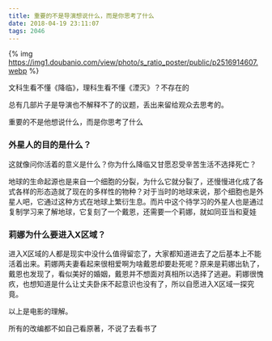 ```yaml
---
title: 重要的不是导演想说什么，而是你思考了什么
date: 2018-04-19 23:11:07
tags: 2046
---
```

{% img https://img1.doubanio.com/view/photo/s_ratio_poster/public/p2516914607.webp %}

文科生看不懂《降临》，理科生看不懂《湮灭》？不存在的

总有几部片子是导演也不解释不了的议题，丢出来留给观众去思考的。

重要的不是他想说什么，而是你思考了什么

### 外星人的目的是什么？
这就像问你活着的意义是什么？你为什么降临又甘愿忍受辛苦生活不选择死亡？

地球的生命起源也是来自一个细胞的分裂，为什么它就分裂了，还慢慢进化成了各式各样的形态造就了现在的多样性的物种？对于当时的地球来说，那个细胞也是外星人吧，它通过这种方式在地球上繁衍生息。而片中这个待学习的外星人也是通过复制学习来了解地球，它复刻了一个戴恩，还需要一个莉娜，就如同亚当和夏娃

### 莉娜为什么要进入X区域？
进入X区域的人都是现实中没什么值得留恋了，大家都知道进去了之后基本上不能活着出来。莉娜两夫妻看起来很相爱啊为啥戴恩却要赴死呢？原来是莉娜出轨了，戴恩也发现了，看似美好的婚姻，戴恩并不想面对真相所以选择了逃避。莉娜很愧疚，也想知道是什么让丈夫卧床不起意识也没有了，所以自愿进入X区域一探究竟。

以上是电影的理解。

所有的改编都不如自己看原著，不说了去看书了
